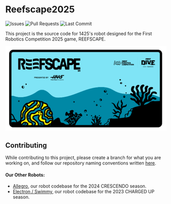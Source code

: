 # Reefscape2025
![Issues](https://img.shields.io/github/issues/errorcodexero/Reefscape2025?logo=github&color=red)
![Pull Requests](https://img.shields.io/github/issues-pr/errorcodexero/Reefscape2025?logo=github&color=orange)
![Last Commit](https://img.shields.io/github/last-commit/errorcodexero/Reefscape2025?logo=git&color=yellow&logoColor=white)

This project is the source code for 1425's robot designed for the First Robotics Competition 2025 game, REEFSCAPE.

![Reefscape](/reefscape.png)

## Contributing
While contributing to this project, please create a branch for what you are working on, and follow our repository naming conventions written [here](./STYLE-GUIDE.md).

#### Our Other Robots:

- [Allegro](https://github.com/errorcodexero/allegro2024), our robot codebase for the 2024 CRESCENDO season.
- [Electron / Swimmy](https://github.com/errorcodexero/swimmy2023), our robot codebase for the 2023 CHARGED UP season.
